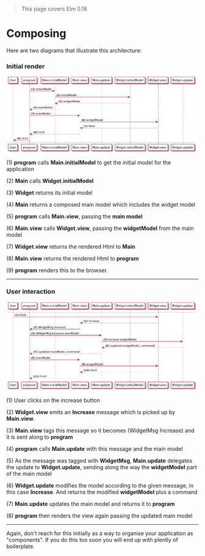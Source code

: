 > This page covers Elm 0.18

# Composing

Here are two diagrams that illustrate this architecture:

### Initial render

![Flow](06-composing.png)

(1) __program__ calls __Main.initialModel__ to get the initial model for the application

(2) __Main__ calls __Widget.initialModel__

(3) __Widget__ returns its initial model

(4) __Main__ returns a composed main model which includes the widget model

(5) __program__ calls __Main.view__, passing the __main model__

(6) __Main.view__ calls __Widget.view__, passing the __widgetModel__ from the main model

(7) __Widget.view__ returns the rendered Html to __Main__

(8) __Main.view__ returns the rendered Html to __program__

(9) __program__ renders this to the browser.

---

### User interaction

![Flow](06-composing_001.png)

(1) User clicks on the increase button

(2) __Widget.view__ emits an __Increase__ message which is picked up by __Main.view__.

(3) __Main.view__ tags this message so it becomes (WidgetMsg Increase) and it is sent along to __program__

(4) __program__ calls __Main.update__ with this message and the main model

(5) As the message was tagged with __WidgetMsg__, __Main.update__ delegates the update to __Widget.update__, sending along the way the __widgetModel__ part of the main model

(6) __Widget.update__ modifies the model according to the given message, in this case __Increase__. And returns the modified __widgetModel__ plus a command

(7) __Main.update__ updates the main model and returns it to __program__

(8) __program__ then renders the view again passing the updated main model

---

Again, don't reach for this initially as a way to organise your application as "components". If you do this too soon you will end up with plently of boilerplate.
